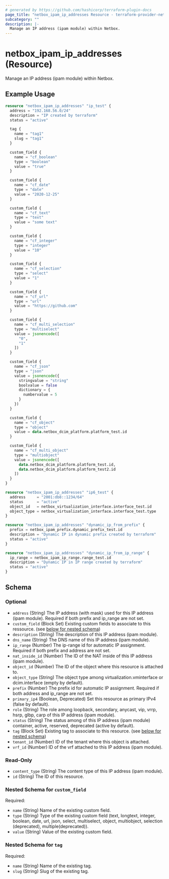 ```yaml
---
# generated by https://github.com/hashicorp/terraform-plugin-docs
page_title: "netbox_ipam_ip_addresses Resource - terraform-provider-netbox"
subcategory: ""
description: |-
  Manage an IP address (ipam module) within Netbox.
---
```


# netbox_ipam_ip_addresses (Resource)

Manage an IP address (ipam module) within Netbox.

## Example Usage

```terraform
resource "netbox_ipam_ip_addresses" "ip_test" {
  address = "192.168.56.0/24"
  description = "IP created by terraform"
  status = "active"

  tag {
    name = "tag1"
    slug = "tag1"
  }

  custom_field {
    name = "cf_boolean"
    type = "boolean"
    value = "true"
  }

  custom_field {
    name = "cf_date"
    type = "date"
    value = "2020-12-25"
  }

  custom_field {
    name = "cf_text"
    type = "text"
    value = "some text"
  }

  custom_field {
    name = "cf_integer"
    type = "integer"
    value = "10"
  }

  custom_field {
    name = "cf_selection"
    type = "select"
    value = "1"
  }

  custom_field {
    name = "cf_url"
    type = "url"
    value = "https://github.com"
  }

  custom_field {
    name = "cf_multi_selection"
    type = "multiselect"
    value = jsonencode([
      "0",
      "1"
    ])
  }

  custom_field {
    name = "cf_json"
    type = "json"
    value = jsonencode({
      stringvalue = "string"
      boolvalue = false
      dictionary = {
        numbervalue = 5
      }
    })
  }

  custom_field {
    name = "cf_object"
    type = "object"
    value = data.netbox_dcim_platform.platform_test.id
  }

  custom_field {
    name = "cf_multi_object"
    type = "multiobject"
    value = jsonencode([
      data.netbox_dcim_platform.platform_test.id,
      data.netbox_dcim_platform.platform_test2.id
    ])
  }
}

resource "netbox_ipam_ip_addresses" "ip6_test" {
  address     = "2001:db8::1234/64"
  status      = "active"
  object_id   = netbox_virtualization_interface.interface_test.id
  object_type = netbox_virtualization_interface.interface_test.type
}

resource "netbox_ipam_ip_addresses" "dynamic_ip_from_prefix" {
  prefix = netbox_ipam_prefix.dynamic_prefix_test.id
  description = "Dynamic IP in dynamic prefix created by terraform"
  status = "active"
}

resource "netbox_ipam_ip_addresses" "dynamic_ip_from_ip_range" {
  ip_range = netbox_ipam_ip_range.range_test.id
  description = "Dynamic IP in IP range created by terraform"
  status = "active"
}
```

<!-- schema generated by tfplugindocs -->
## Schema

### Optional

- `address` (String) The IP address (with mask) used for this IP address (ipam module). Required if both prefix and ip_range are not set.
- `custom_field` (Block Set) Existing custom fields to associate to this ressource. (see [below for nested schema](#nestedblock--custom_field))
- `description` (String) The description of this IP address (ipam module).
- `dns_name` (String) The DNS name of this IP address (ipam module).
- `ip_range` (Number) The ip-range id for automatic IP assignment. Required if both prefix and address are not set.
- `nat_inside_id` (Number) The ID of the NAT inside of this IP address (ipam module).
- `object_id` (Number) The ID of the object where this resource is attached to.
- `object_type` (String) The object type among virtualization.vminterface or dcim.interface (empty by default).
- `prefix` (Number) The prefix id for automatic IP assignment. Required if both address and ip_range are not set.
- `primary_ip4` (Boolean, Deprecated) Set this resource as primary IPv4 (false by default).
- `role` (String) The role among loopback, secondary, anycast, vip, vrrp, hsrp, glbp, carp of this IP address (ipam module).
- `status` (String) The status among of this IP address (ipam module) container, active, reserved, deprecated (active by default).
- `tag` (Block Set) Existing tag to associate to this resource. (see [below for nested schema](#nestedblock--tag))
- `tenant_id` (Number) ID of the tenant where this object is attached.
- `vrf_id` (Number) ID of the vrf attached to this IP address (ipam module).

### Read-Only

- `content_type` (String) The content type of this IP address (ipam module).
- `id` (String) The ID of this resource.

<a id="nestedblock--custom_field"></a>
### Nested Schema for `custom_field`

Required:

- `name` (String) Name of the existing custom field.
- `type` (String) Type of the existing custom field (text, longtext, integer, boolean, date, url, json, select, multiselect, object, multiobject, selection (deprecated), multiple(deprecated)).
- `value` (String) Value of the existing custom field.


<a id="nestedblock--tag"></a>
### Nested Schema for `tag`

Required:

- `name` (String) Name of the existing tag.
- `slug` (String) Slug of the existing tag.


